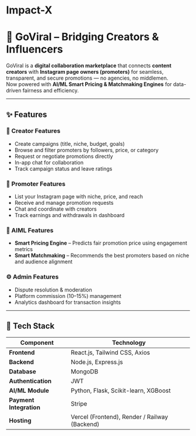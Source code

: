 # Impact-X

# 🚀 GoViral – Bridging Creators & Influencers

GoViral is a **digital collaboration marketplace** that connects **content creators** with **Instagram page owners (promoters)** for seamless, transparent, and secure promotions — no agencies, no middlemen.  
Now powered with **AI/ML Smart Pricing & Matchmaking Engines** for data-driven fairness and efficiency.

---

## ✨ Features

### 👤 Creator Features
- Create campaigns (title, niche, budget, goals)
- Browse and filter promoters by followers, price, or category
- Request or negotiate promotions directly
- In-app chat for collaboration
- Track campaign status and leave ratings

### 📢 Promoter Features
- List your Instagram page with niche, price, and reach
- Receive and manage promotion requests
- Chat and coordinate with creators
- Track earnings and withdrawals in dashboard

### 🧠 AIML Features
- **Smart Pricing Engine** – Predicts fair promotion price using engagement metrics  
- **Smart Matchmaking** – Recommends the best promoters based on niche and audience alignment

### ⚙️ Admin Features
- Dispute resolution & moderation
- Platform commission (10–15%) management
- Analytics dashboard for transaction insights

---

## 🧩 Tech Stack

| Component | Technology |
|------------|-------------|
| **Frontend** | React.js, Tailwind CSS, Axios |
| **Backend** | Node.js, Express.js |
| **Database** | MongoDB  |
| **Authentication** | JWT  |
| **AI/ML Module** | Python, Flask, Scikit-learn, XGBoost |
| **Payment Integration** |  Stripe |
| **Hosting** | Vercel (Frontend), Render / Railway (Backend) |


